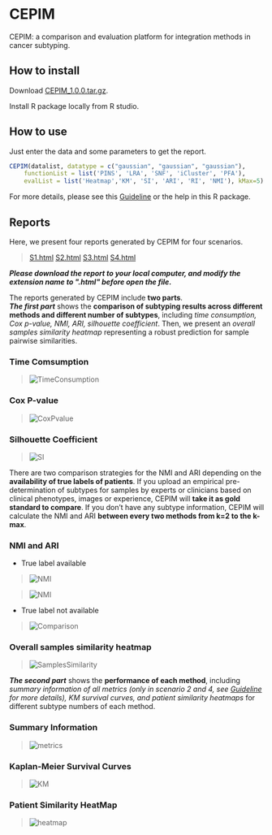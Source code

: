 # CEPIM

CEPIM: a comparison and evaluation platform for integration methods in cancer subtyping.

## How to install

Download [CEPIM_1.0.0.tar.gz](https://github.com/GaoLabXDU/CEPIM/releases/download/v1.0.0/CEPIM_1.0.0.tar.gz). 

Install R package locally from R studio.

## How to use

Just enter the data and some parameters to get the report.
```R
CEPIM(datalist, datatype = c("gaussian", "gaussian", "gaussian"),
    functionList = list('PINS', 'LRA', 'SNF', 'iCluster', 'PFA'),
    evalList = list('Heatmap','KM', 'SI', 'ARI', 'RI', 'NMI'), kMax=5)
```
For more details, please see this [Guideline](https://github.com/GaoLabXDU/CEPIM/raw/master/documents/Guideline.docx) or the help in this R package.

## Reports
Here, we present four reports generated by CEPIM for four scenarios. 

>[S1.html](https://github.com/GaoLabXDU/CEPIM/raw/master/documents/S1.html)
[S2.html](https://github.com/GaoLabXDU/CEPIM/raw/master/documents/S1.html)
[S3.html](https://github.com/GaoLabXDU/CEPIM/raw/master/documents/S1.html)
[S4.html](https://github.com/GaoLabXDU/CEPIM/raw/master/documents/S1.html)

***Please download the report to your local computer, and modify the extension name to ".html" before open the file.***

The reports generated by CEPIM include **two parts**.   
***The first part*** shows the **comparison of subtyping results across different methods and different number of subtypes**, including *time consumption, Cox p-value, NMI, ARI, silhouette coefficient*. Then, we present an *overall samples similarity heatmap* representing a robust prediction for sample pairwise similarities. 

### Time Comsumption
>![TimeConsumption](https://github.com/GaoLabXDU/CEPIM/raw/master/documents/pic/TimeConsumption.png)

### Cox P-value
>![CoxPvalue](https://github.com/GaoLabXDU/CEPIM/raw/master/documents/pic/CoxPvalue.png)

### Silhouette Coefficient
>![SI](https://github.com/GaoLabXDU/CEPIM/raw/master/documents/pic/SI.png)

There are two comparison strategies for the NMI and ARI depending on the **availability of true labels of patients**. If you upload an empirical pre-determination of subtypes for samples by experts or clinicians based on clinical phenotypes, images or experience, CEPIM will **take it as gold standard to compare**. If you don’t have any subtype information, CEPIM will calculate the NMI and ARI **between every two methods from k=2 to the k-max**.

### NMI and ARI
- True label available
>![NMI](https://github.com/GaoLabXDU/CEPIM/raw/master/documents/pic/NMI.png)

>![NMI](https://github.com/GaoLabXDU/CEPIM/raw/master/documents/pic/NMI.png)

- True label not available
>![Comparison](https://github.com/GaoLabXDU/CEPIM/raw/master/documents/pic/Comparison.png)

### Overall samples similarity heatmap 
>![SamplesSimilarity](https://github.com/GaoLabXDU/CEPIM/raw/master/documents/pic/SamplesSimilarity.png)

***The second part*** shows the **performance of each method**, including *summary information of all metrics (only in scenario 2 and 4, see [Guideline](https://github.com/GaoLabXDU/CEPIM/raw/master/documents/Guideline.docx) for more details), KM survival curves, and patient similarity heatmaps* for different subtype numbers of each method.

### Summary Information
>![metrics](https://github.com/GaoLabXDU/CEPIM/raw/master/documents/pic/metrics.png)

### Kaplan-Meier Survival Curves
>![KM](https://github.com/GaoLabXDU/CEPIM/raw/master/documents/pic/KM.png)

### Patient Similarity HeatMap
>![heatmap](https://github.com/GaoLabXDU/CEPIM/raw/master/documents/pic/heatmap.png)

